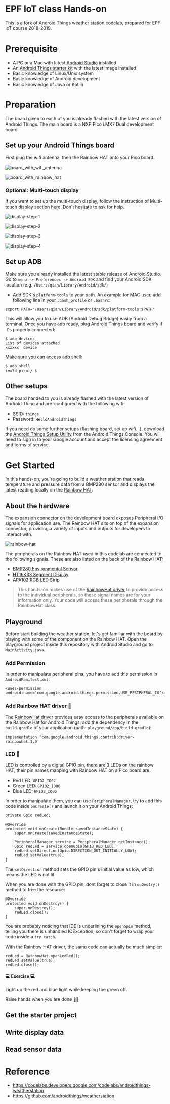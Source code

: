 EPF IoT class Hands-on 
======================

This is a fork of Android Things weather station codelab, prepared for EPF IoT course 2018-2019.

# Prerequisite

- A PC or a Mac with latest [Android Studio](https://developer.android.com/studio/) installed
- An [Android Things starter kit](https://androidthings.withgoogle.com/#!/kits/starter-kit) with the latest image installed
- Basic knowledge of Linux/Unix system
- Basic knowledge of Android development
- Basic knowledge of Java or Kotlin

# Preparation

The board given to each of you is already flashed with the latest version of Android Things. The main board is a NXP Pico i.MX7 Dual development board.

## Set up your Android Things board

First plug the wifi antenna, then the Rainbow HAT onto your Pico board.

![board_with_wifi_antenna](img/board_wifi_antenna.jpg)

![board_with_rainbow_hat](img/board_rainbow_hat.jpg)

### Optional: Multi-touch display

If you want to set up the multi-touch display, follow the instruction of Multi-touch display section [here](https://androidthings.withgoogle.com/#!/kits/starter-kit). Don't hesitate to ask for help. 

![display-step-1](https://androidthings.withgoogle.com/static/images/kits/imx7d-kit/display_step1.jpg)

![display-step-2](https://androidthings.withgoogle.com/static/images/kits/imx7d-kit/display_step2.jpg)

![display-step-3](https://androidthings.withgoogle.com/static/images/kits/imx7d-kit/display_step3.jpg)

![display-step-4](https://androidthings.withgoogle.com/static/images/kits/imx7d-kit/display_step4.jpg)

## Set up ADB

Make sure you already installed the latest stable release of Android Studio. Go to `menu -> Preferences -> Android SDK` and find your Android SDK location (e.g. `/Users/qian/Library/Android/sdk/`)
- Add SDK's `platform-tools` to your path. An example for MAC user, add following line in your `.bash_profile` or `.bashrc`:

```
export PATH="/Users/qian/Library/Android/sdk/platform-tools:$PATH"
```

This will allow you to use ADB (Android Debug Bridge) easily from a terminal. Once you have adb ready, plug Android Things board and verify if it's properly connected:

```
$ adb devices
List of devices attached
xxxxxx  device
```

Make sure you can access adb shell:
```
$ adb shell
imx7d_pico:/ $ 
```

## Other setups

The board handed to you is already flashed with the latest version of Android Thing and pre-configured with the following wifi:

- SSID: `things`
- Password: `HelloAndroidThings`

If you need do some further setups (flashing board, set up wifi...), download the [Android Things Setup Utility](https://partner.android.com/things/console/#/tools) from the Android Things Console. You will need to sign in to your Google account and accept the licensing agreement and terms of service.

# Get Started

In this hands-on, you're going to build a weather station that reads temperature and pressure data from a BMP280 sensor and displays the latest reading locally on the [Rainbow HAT](https://shop.pimoroni.com/products/rainbow-hat-for-android-things).

## About the hardware

The expansion connector on the development board exposes Peripheral I/O signals for application use. The Rainbow HAT sits on top of the expansion connector, providing a variety of inputs and outputs for developers to interact with.

![rainbow-hat](img/rainbow-hat.png)

The peripherals on the Rainbow HAT used in this codelab are connected to the following signals. These are also listed on the back of the Rainbow HAT:

- [BMP280 Environmental Sensor](https://cdn-shop.adafruit.com/datasheets/BST-BMP280-DS001-11.pdf)
- [HT16K33 Segment Display](https://cdn-shop.adafruit.com/datasheets/ht16K33v110.pdf)
- [APA102 RGB LED Strip](https://cdn-shop.adafruit.com/datasheets/APA102.pdf)

> This hands-on makes use of the [RainbowHat driver](https://github.com/androidthings/contrib-drivers/tree/master/rainbowhat) to provide access to the individual peripherals, so these signal names are for your information only. Your code will access these peripherals through the RainbowHat class.

## Playground

Before start building the weather station, let's get familiar with the board by playing with some of the component on the Rainbow HAT. Open the playground project inside this repository with Android Studio and go to `MainActivity.java`.

### Add Permission

In order to manipulate peripheral pins, you have to add this permission in `AndroidManifest.xml`:

```
<uses-permission android:name="com.google.android.things.permission.USE_PERIPHERAL_IO"/>
```

### Add Rainbow HAT driver 🌈

The [RainbowHat driver](https://github.com/androidthings/contrib-drivers/tree/master/rainbowhat) provides easy access to the peripherals available on the Rainbow Hat for Android Things, add the dependency in the `build.gradle` of your application (path: `playground/app/build.gradle`):

```
implementation 'com.google.android.things.contrib:driver-rainbowhat:1.0'
```

### LED 🚥

LED is controlled by a digital GPIO pin, there are 3 LEDs on the rainbow HAT, their pin names mapping with Rainbow HAT on a Pico board are:

- Red LED: `GPIO2_IO02`
- Green LED: `GPIO2_IO00`
- Blue LED: `GPIO2_IO05`

In order to manipulate them, you can use `PeripheralManager`, try to add this code inside `onCreate()` and launch it on your Android Things:

```
private Gpio redLed;

@Override
protected void onCreate(Bundle savedInstanceState) {
    super.onCreate(savedInstanceState);
	
	PeripheralManager service = PeripheralManager.getInstance();
	Gpio redLed = service.openGpio(GPIO_RED_LED);
	redLed.setDirection(Gpio.DIRECTION_OUT_INITIALLY_LOW);
	redLed.setValue(true);
}
```

The `setDirection` method sets the GPIO pin's initial value as low, which means the LED is not lit.

When you are done with the GPIO pin, dont forget to close it in `onDestry()` method to free the resource:
```
@Override
protected void onDestroy() {
    super.onDestroy();
    redLed.close();
}
```

You are probably noticing that IDE is underlining the `openGpio` method, telling you there is unhandled IOException, so don't forget to wrap your code inside a `try catch`.

With the Rainbow HAT driver, the same code can actually be much simpler:
```
redLed = RainbowHat.openLedRed();
redLed.setValue(true);
redLed.close();
```

#### 💻 Exercise 💻

Light up the red and blue light while keeping the green off. 

Raise hands when you are done 👋🏻

## Get the starter project

## Write display data

## Read sensor data


# Reference

- https://codelabs.developers.google.com/codelabs/androidthings-weatherstation
- https://github.com/androidthings/weatherstation